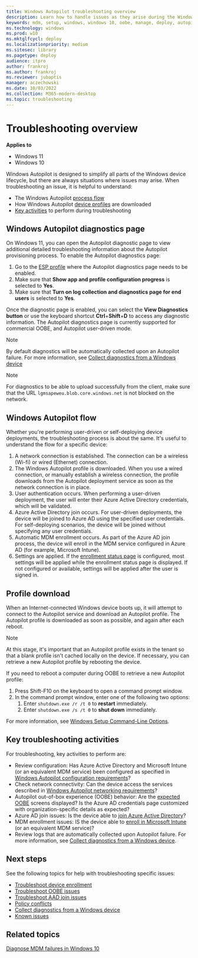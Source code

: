 ```yaml
---
title: Windows Autopilot troubleshooting overview
description: Learn how to handle issues as they arise during the Windows Autopilot deployment process.
keywords: mdm, setup, windows, windows 10, oobe, manage, deploy, autopilot, ztd, zero-touch, partner, msfb, intune
ms.technology: windows
ms.prod: w10
ms.mktglfcycl: deploy
ms.localizationpriority: medium
ms.sitesec: library
ms.pagetype: deploy
audience: itpro
author: frankroj
ms.author: frankroj
ms.reviewer: jubaptis
manager: aczechowski
ms.date: 10/03/2022
ms.collection: M365-modern-desktop
ms.topic: troubleshooting
---
```



# Troubleshooting overview

**Applies to**

- Windows 11
- Windows 10

Windows Autopilot is designed to simplify all parts of the Windows device lifecycle, but there are always situations where issues may arise. When troubleshooting an issue, it is helpful to understand:

- The Windows Autopilot [process flow](#windows-autopilot-flow)
- How Windows Autopilot [device profiles](#profile-download) are downloaded
- [Key activities](#key-troubleshooting-activities) to perform during troubleshooting

## Windows Autopilot diagnostics page
On Windows 11, you can open the Autopilot diagnostic page to view additional detailed troubleshooting information about the Autopilot provisioning process. To enable the Autopilot diagnostics page:

1. Go to the [ESP profile](../intune/enrollment/windows-enrollment-status.md) where the Autopilot diagnostics page needs to be enabled.
2. Make sure that **Show app and profile configuration progress** is selected to **Yes**.
3. Make sure that **Turn on log collection and diagnostics page for end users** is selected to **Yes**.

Once the diagnostic page is enabled, you can select the **View Diagnostics button** or use the keyboard shortcut **Ctrl**+**Shift**+**D** to access any diagnostic information. The Autopilot diagnostics page is currently supported for commercial OOBE, and Autopilot user-driven mode.

> [!NOTE]
> By default diagnostics will be automatically collected upon an Autopilot failure. For more information, see [Collect diagnostics from a Windows device](../intune/remote-actions/collect-diagnostics.md)

> [!NOTE]
> For diagnostics to be able to upload successfully from the client, make sure that the URL `lgmsapeweu.blob.core.windows.net` is not blocked on the network.

## Windows Autopilot flow

Whether you're performing user-driven or self-deploying device deployments, the troubleshooting process is about the same. It's useful to understand the flow for a specific device:

1. A network connection is established. The connection can be a wireless (Wi-fi) or wired (Ethernet) connection.
2. The Windows Autopilot profile is downloaded. When you use a wired connection, or manually establish a wireless connection, the profile downloads from the Autopilot deployment service as soon as the network connection is in place.
3. User authentication occurs. When performing a user-driven deployment, the user will enter their Azure Active Directory credentials, which will be validated.
4. Azure Active Directory join occurs. For user-driven deployments, the device will be joined to Azure AD using the specified user credentials. For self-deploying scenarios, the device will be joined without specifying any user credentials.
5. Automatic MDM enrollment occurs. As part of the Azure AD join process, the device will enroll in the MDM service configured in Azure AD (for example, Microsoft Intune).
6. Settings are applied. If the [enrollment status page](enrollment-status.md) is configured, most settings will be applied while the enrollment status page is displayed. If not configured or available, settings will be applied after the user is signed in.

## Profile download

When an Internet-connected Windows device boots up, it will attempt to connect to the Autopilot service and download an Autopilot profile. The Autopilot profile is downloaded as soon as possible, and again after each reboot.

> [!NOTE]
> At this stage, it's important that an Autopilot profile exists in the tenant so that a blank profile isn't cached locally on the device. If necessary, you can retrieve a new Autopilot profile by rebooting the device.
>
> If you need to reboot a computer during OOBE to retrieve a new Autopilot profile:
> 1. Press Shift-F10 on the keyboard to open a command prompt window.
> 2. In the command prompt window, enter one of the following two options:
>    1. Enter `shutdown.exe /r /t 0` to **restart** immediately.
>    2. Enter `shutdown.exe /s /t 0` to **shut down** immediately.
>
> For more information, see [Windows Setup Command-Line Options](/windows-hardware/manufacture/desktop/windows-setup-command-line-options).

<!-- To remove the currently cached local profile in Windows 10 version 1803 and earlier, it's necessary to re-generalize the OS using **sysprep /generalize /oobe**, reinstall the OS, or re-image the PC. -->
 
<!-- In Windows 10 version 1809 and later, -->

<!-- When a profile is downloaded depends upon the version of Windows client that is running on the PC. See the following table.

| Windows 10 version | Profile download behavior |
| --- | --- |
| 1709 | The profile is downloaded after the OOBE network connection page. This page isn't displayed when using a wired connection. In this case, the profile is downloaded before the EULA screen. |
| 1803 | The profile is downloaded as soon as possible. If wired, it's downloaded at the start of OOBE. If wireless, it's downloaded after the network connection page. |
| 1809 | The profile is downloaded as soon as possible (same as 1803), and again after each reboot. | -->

## Key troubleshooting activities

For troubleshooting, key activities to perform are:

- Review configuration: Has Azure Active Directory and Microsoft Intune (or an equivalent MDM service) been configured as specified in [Windows Autopilot configuration requirements](configuration-requirements.md)?
- Check network connectivity: Can the device access the services described in [Windows Autopilot networking requirements](networking-requirements.md)?
- Autopilot out-of-box experience (OOBE) behavior: Are the [expected OOBE](troubleshoot-oobe.md) screens displayed? Is the Azure AD credentials page customized with organization-specific details as expected?
- Azure AD join issues: Is the device able to [join Azure Active Directory](troubleshoot-aad-join.md)?
- MDM enrollment issues: IS the device able to [enroll in Microsoft Intune](troubleshoot-device-enrollment.md) (or an equivalent MDM service)?
- Review logs that are automatically collected upon Autopilot failure. For more information, see [Collect diagnostics from a Windows device](../intune/remote-actions/collect-diagnostics.md). <!--1895390-->

## Next steps

See the following topics for help with troubleshooting specific issues:

- [Troubleshoot device enrollment](troubleshoot-device-enrollment.md)
- [Troubleshoot OOBE issues](troubleshoot-oobe.md)
- [Troubleshoot AAD join issues](troubleshoot-aad-join.md)
- [Policy conflicts](policy-conflicts.md)
- [Collect diagnostics from a Windows device](../intune/remote-actions/collect-diagnostics.md)
- [Known issues](known-issues.md)

## Related topics

[Diagnose MDM failures in Windows 10](/windows/client-management/mdm/diagnose-mdm-failures-in-windows-10)
